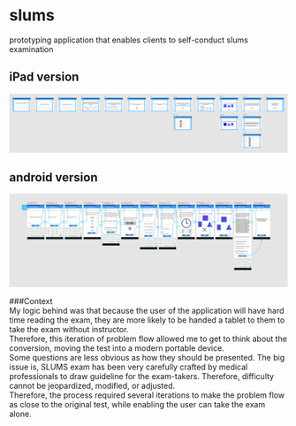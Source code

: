 # slums
prototyping application that enables clients to self-conduct slums examination  
  
## iPad version  
![alt text](images/problem-flow-ipad.png "problem-flow-ipad")  
  
  
## android version  
![alt text](images/problem-flow-android-phone.png "problem-flow-android-phone")  
  
  
###Context  
My logic behind was that because the user of the application will have hard time reading the exam, they are more likely to be handed a tablet to them to take the exam without instructor.  
Therefore, this iteration of problem flow allowed me to get to think about the conversion, moving the test into a modern portable device.  
Some questions are less obvious as how they should be presented. The big issue is, SLUMS exam has been very carefully crafted by medical professionals to draw guideline for the exam-takers. Therefore, difficulty cannot be jeopardized, modified, or adjusted.  
Therefore, the process required several iterations to make the problem flow as close to the original test, while enabling the user can take the exam alone.
